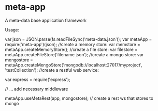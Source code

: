 # meta-app

A meta-data base application framework

Usage:

var json = JSON.parse(fs.readFileSync('meta-data.json'));
var metaApp = require('meta-app')(json);
//create a memory store:
var memstore = metaApp.createMemoryStore();
//create a file store:
var filestore = metaApp.createFileStore('filename.json');
//create a mongo store:
var mongostore = metaApp.createMongoStore('mongodb://localhost:27017/myproject', 'testCollection');
//create a restful web service:

var express = require('express');

// ... add necessary middleware

metaApp.useMetaRest(app, mongostore); // create a rest ws that stores to mongo
